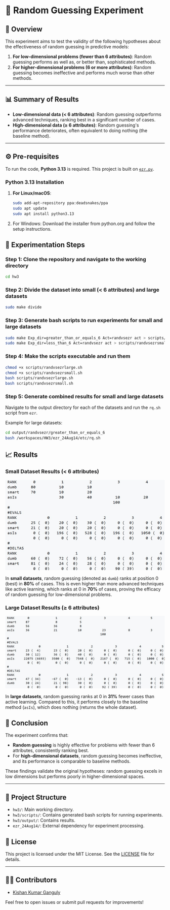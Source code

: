 # 🎯 **Random Guessing Experiment**

## 🚀 **Overview**

This experiment aims to test the validity of the following hypotheses about the effectiveness of random guessing in predictive models:

1. **For low-dimensional problems (fewer than 6 attributes)**: Random guessing performs as well as, or better than, sophisticated methods.
2. **For higher-dimensional problems (6 or more attributes)**: Random guessing becomes ineffective and performs much worse than other methods.

---

## 📊 **Summary of Results**

- **Low-dimensional data (< 6 attributes)**: Random guessing outperforms advanced techniques, ranking best in a significant number of cases.
- **High-dimensional data (≥ 6 attributes)**: Random guessing's performance deteriorates, often equivalent to doing nothing (the baseline method).

---

## ⚙️ **Pre-requisites**

To run the code, **Python 3.13** is required. This project is built on [`ezr.py`](https://github.com/timm/ezr/tree/24Aug14).

### Python 3.13 Installation

1. **For Linux/macOS**:
   ```bash
   sudo add-apt-repository ppa:deadsnakes/ppa
   sudo apt update
   sudo apt install python3.13
2. For Windows: Download the installer from python.org and follow the setup instructions.

## 🧪 **Experimentation Steps**

### Step 1: Clone the repository and navigate to the working directory
```bash
cd hw3
```
### Step 2: Divide the dataset into small (< 6 attributes) and large datasets
```bash
sudo make divide
```
### Step 3: Generate bash scripts to run experiments for small and large datasets
```bash
sudo make Exp_dir=greater_than_or_equals_6 Act=randvsezr act > scripts/randvsezrlarge.sh
sudo make Exp_dir=less_than_6 Act=randvsezr act > scripts/randvsezrsmall.sh
```
### Step 4: Make the scripts executable and run them
```bash
chmod +x scripts/randvsezrlarge.sh
chmod +x scripts/randvsezrsmall.sh
bash scripts/randvsezrlarge.sh
bash scripts/randvsezrsmall.sh
```
### Step 5: Generate combined results for small and large datasets
Navigate to the output directory for each of the datasets and run the `rq.sh` script from `ezr`.

Example for large datasets:
```bash
cd output/randvsezr/greater_than_or_equals_6
bash /workspaces/HW3/ezr_24Aug14/etc/rq.sh
```

## 📈 **Results**

### Small Dataset Results (< 6 attributes)
![Small Dataset Results](results_image/small.jpg)

In **small datasets**, random guessing (denoted as `dumb`) ranks at position 0 (best) in **80%** of cases. This is even higher than more advanced techniques like active learning, which ranks at 0 in **70%** of cases, proving the efficacy of random guessing for low-dimensional problems.

### Large Dataset Results (≥ 6 attributes)
![Large Dataset Results](results_image/large.jpg)

In **large datasets**, random guessing ranks at 0 in **31%** fewer cases than active learning. Compared to this, it performs closely to the baseline method (`asIs`), which does nothing (returns the whole dataset).

## 📝 **Conclusion**

The experiment confirms that:
- **Random guessing** is highly effective for problems with fewer than 6 attributes, consistently ranking best.
- For **high-dimensional datasets**, random guessing becomes ineffective, and its performance is comparable to baseline methods.

These findings validate the original hypotheses: random guessing excels in low dimensions but performs poorly in higher-dimensional spaces.

---

## 📁 **Project Structure**
- `hw3/`: Main working directory.
- `hw3/scripts/`: Contains generated bash scripts for running experiments.
- `hw3/output/`: Contains results.
- `ezr_24Aug14/`: External dependency for experiment processing.

## 📜 **License**
This project is licensed under the MIT License. See the [LICENSE](LICENSE) file for details.

---

## 🧑‍💻 **Contributors**
- [Kishan Kumar Ganguly](https://github.com/KKGanguly)

Feel free to open issues or submit pull requests for improvements!



